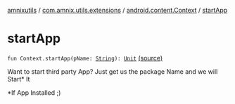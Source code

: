 [amnixutils](../../index.md) / [com.amnix.utils.extensions](../index.md) / [android.content.Context](index.md) / [startApp](./start-app.md)

# startApp

`fun Context.startApp(pName: `[`String`](https://kotlinlang.org/api/latest/jvm/stdlib/kotlin/-string/index.html)`): `[`Unit`](https://kotlinlang.org/api/latest/jvm/stdlib/kotlin/-unit/index.html) [(source)](https://github.com/AmniX/amnixUtils/tree/master/amnixutils/src/main/java/com/amnix/utils/extensions/ContextExtension.kt#L154)

Want to start third party App? Just get us the package Name and we will Start* It

*If App Installed ;)

